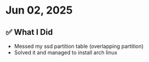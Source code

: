 # Jun 02, 2025

## ✅ What I Did
- Messed my ssd partition table (overlapping partition)
- Solved it and managed to install arch linux

